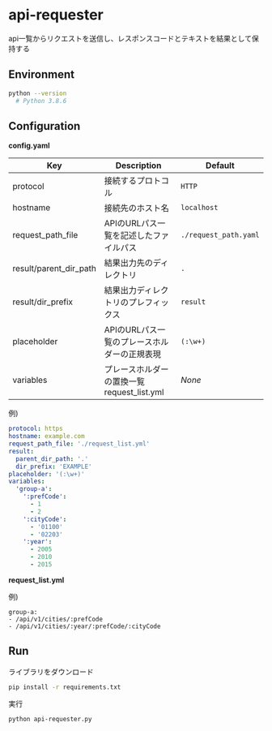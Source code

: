 # api-requester

api一覧からリクエストを送信し、レスポンスコードとテキストを結果として保持する

## Environment

```sh
python --version
  # Python 3.8.6
```

## Configuration

**config.yaml**

|Key|Description|Default|
|--|--|--|
|protocol|接続するプロトコル|`HTTP`|
|hostname|接続先のホスト名|`localhost`|
|request_path_file|APIのURLパス一覧を記述したファイルパス|`./request_path.yaml`|
|result/parent_dir_path|結果出力先のディレクトリ|`.`|
|result/dir_prefix|結果出力ディレクトリのプレフィックス|`result`|
|placeholder|APIのURLパス一覧のプレースホルダーの正規表現|`(:\w+)`|
|variables|プレースホルダーの置換一覧<br>request_list.yml| *None* |

例)
```yaml
protocol: https
hostname: example.com
request_path_file: './request_list.yml'
result:
  parent_dir_path: '.'
  dir_prefix: 'EXAMPLE'
placeholder: '(:\w+)'
variables:
  'group-a':
    ':prefCode':
      - 1
      - 2
    ':cityCode':
      - '01100'
      - '02203'
    ':year':
      - 2005
      - 2010
      - 2015
```

**request_list.yml**

例)

```
group-a:
- /api/v1/cities/:prefCode
- /api/v1/cities/:year/:prefCode/:cityCode
```

## Run

ライブラリをダウンロード

```sh
pip install -r requirements.txt
```

実行

```sh
python api-requester.py
```
